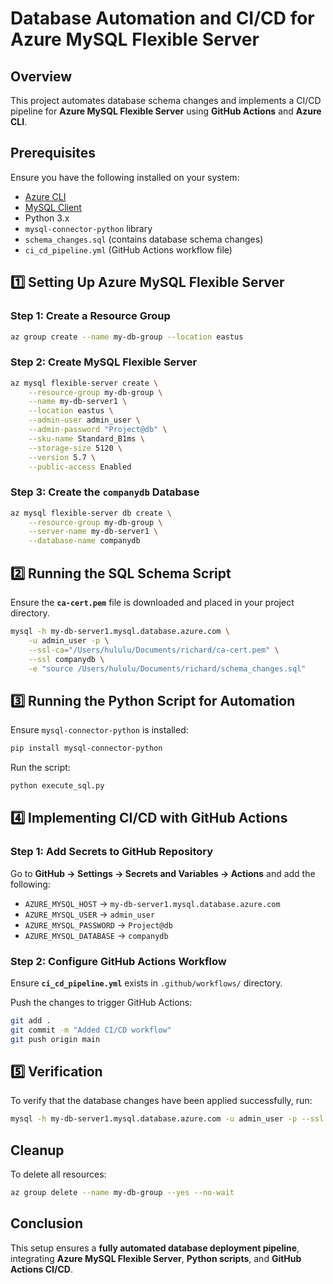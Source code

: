 # Database Automation and CI/CD for Azure MySQL Flexible Server

## Overview
This project automates database schema changes and implements a CI/CD pipeline for **Azure MySQL Flexible Server** using **GitHub Actions** and **Azure CLI**.

## Prerequisites
Ensure you have the following installed on your system:
- [Azure CLI](https://docs.microsoft.com/en-us/cli/azure/install-azure-cli)
- [MySQL Client](https://dev.mysql.com/downloads/)
- Python 3.x
- `mysql-connector-python` library
- `schema_changes.sql` (contains database schema changes)
- `ci_cd_pipeline.yml` (GitHub Actions workflow file)

## 1️⃣ Setting Up Azure MySQL Flexible Server

### **Step 1: Create a Resource Group**
```bash
az group create --name my-db-group --location eastus
```

### **Step 2: Create MySQL Flexible Server**
```bash
az mysql flexible-server create \
    --resource-group my-db-group \
    --name my-db-server1 \
    --location eastus \
    --admin-user admin_user \
    --admin-password "Project@db" \
    --sku-name Standard_B1ms \
    --storage-size 5120 \
    --version 5.7 \
    --public-access Enabled
```

### **Step 3: Create the `companydb` Database**
```bash
az mysql flexible-server db create \
    --resource-group my-db-group \
    --server-name my-db-server1 \
    --database-name companydb
```

## 2️⃣ Running the SQL Schema Script

Ensure the **`ca-cert.pem`** file is downloaded and placed in your project directory.

```bash
mysql -h my-db-server1.mysql.database.azure.com \
    -u admin_user -p \
    --ssl-ca="/Users/hululu/Documents/richard/ca-cert.pem" \
    --ssl companydb \
    -e "source /Users/hululu/Documents/richard/schema_changes.sql"
```

## 3️⃣ Running the Python Script for Automation
Ensure `mysql-connector-python` is installed:
```bash
pip install mysql-connector-python
```

Run the script:
```bash
python execute_sql.py
```

## 4️⃣ Implementing CI/CD with GitHub Actions

### **Step 1: Add Secrets to GitHub Repository**
Go to **GitHub → Settings → Secrets and Variables → Actions** and add the following:
- `AZURE_MYSQL_HOST` → `my-db-server1.mysql.database.azure.com`
- `AZURE_MYSQL_USER` → `admin_user`
- `AZURE_MYSQL_PASSWORD` → `Project@db`
- `AZURE_MYSQL_DATABASE` → `companydb`

### **Step 2: Configure GitHub Actions Workflow**
Ensure **`ci_cd_pipeline.yml`** exists in `.github/workflows/` directory.

Push the changes to trigger GitHub Actions:
```bash
git add .
git commit -m "Added CI/CD workflow"
git push origin main
```

## 5️⃣ Verification
To verify that the database changes have been applied successfully, run:
```bash
mysql -h my-db-server1.mysql.database.azure.com -u admin_user -p --ssl companydb -e "SHOW TABLES;"
```

## Cleanup 
To delete all resources:
```bash
az group delete --name my-db-group --yes --no-wait
```

## Conclusion
This setup ensures a **fully automated database deployment pipeline**, integrating **Azure MySQL Flexible Server**, **Python scripts**, and **GitHub Actions CI/CD**.



